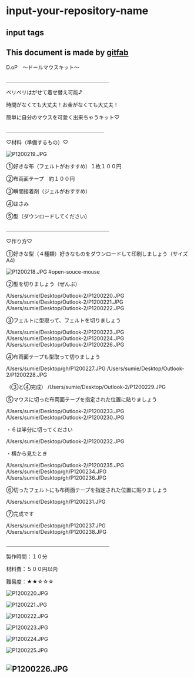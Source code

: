 # input-your-repository-name
## input tags
This document is made by [gitfab](http://gitfab.org)
---






D.oP　〜ドールマウスキット〜

＿＿＿＿＿＿＿＿＿＿＿＿＿＿＿＿＿＿＿＿

ペリペリはがせて着せ替え可能♪

時間がなくても大丈夫！お金がなくても大丈夫！

簡単に自分のマウスを可愛く出来ちゃうキット♡


＿＿＿＿＿＿＿＿＿＿＿＿＿＿＿＿＿＿＿

♡材料（準備するもの）♡

![P1200219.JPG](https://raw.github.com/sumiumi718/input-your-repository-name/master/gitfab/resources/P1200219.JPG)

①好きな布（フェルトがおすすめ）１枚１００円

②布両面テープ　約１００円

③瞬間接着剤（ジェルがおすすめ）

④はさみ

⑤型（ダウンロードしてください）

＿＿＿＿＿＿＿＿＿＿＿＿＿＿＿＿＿＿＿＿

♡作り方♡



①好きな型（４種類）好きなものをダウンロードして印刷しましょう（サイズA4)

![P1200218.JPG](https://raw.github.com/sumiumi718/input-your-repository-name/master/gitfab/resources/P1200218.JPG)
\#open-souce-mouse



②型を切りましょう（ぜんぶ）

/Users/sumie/Desktop/Outlook-2/P1200220.JPG
/Users/sumie/Desktop/Outlook-2/P1200221.JPG
/Users/sumie/Desktop/Outlook-2/P1200222.JPG



③フェルトに型取って、フェルトを切りましょう

/Users/sumie/Desktop/Outlook-2/P1200223.JPG
/Users/sumie/Desktop/Outlook-2/P1200224.JPG
/Users/sumie/Desktop/Outlook-2/P1200226.JPG



④布両面テープも型取って切りましょう

/Users/sumie/Desktop/gh/P1200227.JPG
/Users/sumie/Desktop/Outlook-2/P1200228.JPG



（③と④完成）
/Users/sumie/Desktop/Outlook-2/P1200229.JPG



⑤マウスに切った布両面テープを指定された位置に貼りましょう

/Users/sumie/Desktop/Outlook-2/P1200233.JPG
/Users/sumie/Desktop/Outlook-2/P1200230.JPG

・６は半分に切ってください

/Users/sumie/Desktop/Outlook-2/P1200232.JPG

・横から見たとき

/Users/sumie/Desktop/Outlook-2/P1200235.JPG
/Users/sumie/Desktop/gh/P1200234.JPG
/Users/sumie/Desktop/gh/P1200236.JPG




⑥切ったフェルトにも布両面テープを指定された位置に貼りましょう

/Users/sumie/Desktop/gh/P1200231.JPG


⑦完成です

/Users/sumie/Desktop/gh/P1200237.JPG
/Users/sumie/Desktop/gh/P1200238.JPG



＿＿＿＿＿＿＿＿＿＿＿＿＿＿＿＿＿＿＿＿

製作時間：１０分

材料費：５００円以内

難易度：★★☆☆☆

![P1200220.JPG](https://raw.github.com/sumiumi718/input-your-repository-name/master/gitfab/resources/P1200220.JPG)

![P1200221.JPG](https://raw.github.com/sumiumi718/input-your-repository-name/master/gitfab/resources/P1200221.JPG)

![P1200222.JPG](https://raw.github.com/sumiumi718/input-your-repository-name/master/gitfab/resources/P1200222.JPG)

![P1200223.JPG](https://raw.github.com/sumiumi718/input-your-repository-name/master/gitfab/resources/P1200223.JPG)

![P1200224.JPG](https://raw.github.com/sumiumi718/input-your-repository-name/master/gitfab/resources/P1200224.JPG)

![P1200225.JPG](https://raw.github.com/sumiumi718/input-your-repository-name/master/gitfab/resources/P1200225.JPG)

![P1200226.JPG](https://raw.github.com/sumiumi718/input-your-repository-name/master/gitfab/resources/P1200226.JPG)
---

